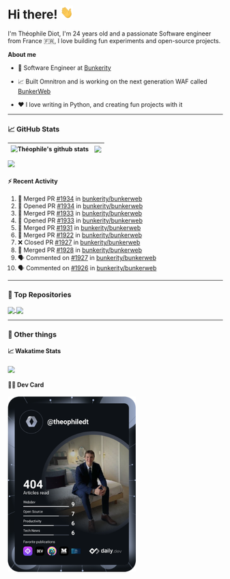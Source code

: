 # Hi there! <img src="./wave.gif" width="30px" height="30px" />

I'm Théophile Diot, I'm 24 years old and a passionate Software engineer from France 🇫🇷, I love building fun experiments and open-source projects.

**About me**

- 💼 Software Engineer at [Bunkerity](https://www.bunkerity.com/)

- 📈 Built Omnitron and is working on the next generation WAF called [BunkerWeb](https://www.bunkerweb.io)

- ❤️ I love writing in Python, and creating fun projects with it

---

### 📈 GitHub Stats

| <img align="center" src="https://github-readme-stats.vercel.app/api?username=TheophileDiot&show_icons=true&include_all_commits=true&theme=algolia&hide_border=true&rank_icon=github" alt="Théophile's github stats" /> | <img align="center" src="https://github-readme-stats.vercel.app/api/top-langs/?username=TheophileDiot&layout=compact&theme=algolia&hide_border=true" /> |
| ---------------------------------------------------------------------------------------------------------------------------------------------------------------------------------------------------------------------- | ------------------------------------------------------------------------------------------------------------------------------------------------------- |

![](https://github-readme-activity-graph.vercel.app/graph?username=TheophileDiot&theme=tokyo-night)

#### :zap: Recent Activity

<!--START_SECTION:activity-->
1. 🎉 Merged PR [#1934](https://github.com/bunkerity/bunkerweb/pull/1934) in [bunkerity/bunkerweb](https://github.com/bunkerity/bunkerweb)
2. 💪 Opened PR [#1934](https://github.com/bunkerity/bunkerweb/pull/1934) in [bunkerity/bunkerweb](https://github.com/bunkerity/bunkerweb)
3. 🎉 Merged PR [#1933](https://github.com/bunkerity/bunkerweb/pull/1933) in [bunkerity/bunkerweb](https://github.com/bunkerity/bunkerweb)
4. 💪 Opened PR [#1933](https://github.com/bunkerity/bunkerweb/pull/1933) in [bunkerity/bunkerweb](https://github.com/bunkerity/bunkerweb)
5. 🎉 Merged PR [#1931](https://github.com/bunkerity/bunkerweb/pull/1931) in [bunkerity/bunkerweb](https://github.com/bunkerity/bunkerweb)
6. 🎉 Merged PR [#1922](https://github.com/bunkerity/bunkerweb/pull/1922) in [bunkerity/bunkerweb](https://github.com/bunkerity/bunkerweb)
7. ❌ Closed PR [#1927](https://github.com/bunkerity/bunkerweb/pull/1927) in [bunkerity/bunkerweb](https://github.com/bunkerity/bunkerweb)
8. 🎉 Merged PR [#1928](https://github.com/bunkerity/bunkerweb/pull/1928) in [bunkerity/bunkerweb](https://github.com/bunkerity/bunkerweb)
9. 🗣 Commented on [#1927](https://github.com/bunkerity/bunkerweb/pull/1927#issuecomment-2607374669) in [bunkerity/bunkerweb](https://github.com/bunkerity/bunkerweb)
10. 🗣 Commented on [#1926](https://github.com/bunkerity/bunkerweb/pull/1926#issuecomment-2607369646) in [bunkerity/bunkerweb](https://github.com/bunkerity/bunkerweb)
<!--END_SECTION:activity-->

---

### 🔧 Top Repositories

<a href="https://github.com/bunkerity/bunkerweb">
  <img align="center" src="https://github-readme-stats.vercel.app/api/pin/?username=Bunkerity&repo=bunkerweb&theme=algolia" />
</a>
<a href="https://github.com/TheophileDiot/Omnitron">
  <img align="center" src="https://github-readme-stats.vercel.app/api/pin/?username=TheophileDiot&repo=Omnitron&theme=algolia" />
</a>

---

### 🎉 Other things

#### 📈 Wakatime Stats

<a href="https://wakatime.com/@theophile_bunkerity">
  <img align="center" src="https://github-readme-stats.vercel.app/api/wakatime?username=3aa5ce41-c253-43d9-8441-a721e446a45f&layout=compact&theme=algolia" />
</a>

#### 👨‍💻 Dev Card

<a href="https://app.daily.dev/TheophileDt">
  <img src="./devcard.svg" width="300" alt="Théophile Diot's Dev Card"/>
</a>

